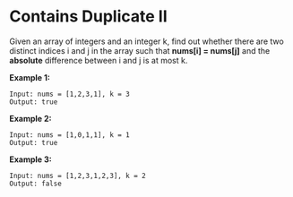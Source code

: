 # Contains Duplicate II

Given an array of integers and an integer k, find out whether there are two distinct indices i and j in the array such that __nums[i] = nums[j]__ and the __absolute__ difference between i and j is at most k.

__Example 1:__

```
Input: nums = [1,2,3,1], k = 3
Output: true
```

__Example 2:__

```
Input: nums = [1,0,1,1], k = 1
Output: true
```

__Example 3:__

```
Input: nums = [1,2,3,1,2,3], k = 2
Output: false
```